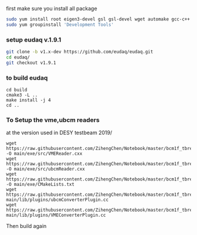 first make sure you install all package 
```bash
sudo yum install root eigen3-devel gsl gsl-devel wget automake gcc-c++ gcc-gfortran subversion java-1.8.0-openjdk-devel libX11-devel libXpm-devel libXft-devel libXext-devel python-devel tar make cmake which devtoolset-6-gcc-c++ rh-git29 qt5-qtbase-devel openssh-server build-essential xterm.x86_64  zlib-devel
sudo yum groupinstall 'Development Tools'
```

### setup eudaq v.1.9.1
```bash
git clone -b v1.x-dev https://github.com/eudaq/eudaq.git
cd eudaq/
git checkout v1.9.1 
```

### to build eudaq
```
cd build
cmake3 -L ..
make install -j 4
cd ..
```


### To Setup the vme,ubcm readers 

at the version used in DESY testbeam 2019/

```
wget https://raw.githubusercontent.com/ZihengChen/Notebook/master/bcm1f_tbreader/VMEReader.cxx -O main/exe/src/VMEReader.cxx
wget https://raw.githubusercontent.com/ZihengChen/Notebook/master/bcm1f_tbreader/ubcmReader.cxx -O main/exe/src/ubcmReader.cxx
wget https://raw.githubusercontent.com/ZihengChen/Notebook/master/bcm1f_tbreader/CMakeLists.txt -O main/exe/CMakeLists.txt
wget https://raw.githubusercontent.com/ZihengChen/Notebook/master/bcm1f_tbreader/ubcmConverterPlugin.cc main/lib/plugins/ubcmConverterPlugin.cc
wget https://raw.githubusercontent.com/ZihengChen/Notebook/master/bcm1f_tbreader/VMEConverterPlugin.cc main/lib/plugins/VMEConverterPlugin.cc
```
Then build again

